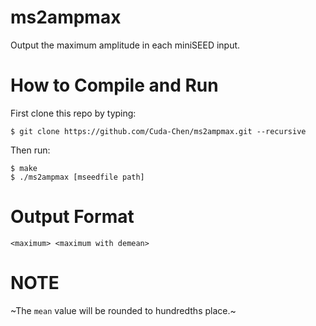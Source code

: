# ms2ampmax
Output the maximum amplitude in each miniSEED input.

# How to Compile and Run
First clone this repo by typing:
```
$ git clone https://github.com/Cuda-Chen/ms2ampmax.git --recursive
```

Then run:
```
$ make
$ ./ms2ampmax [mseedfile path]
```

# Output Format
```
<maximum> <maximum with demean>
```

# NOTE
~The `mean` value will be rounded to hundredths place.~
